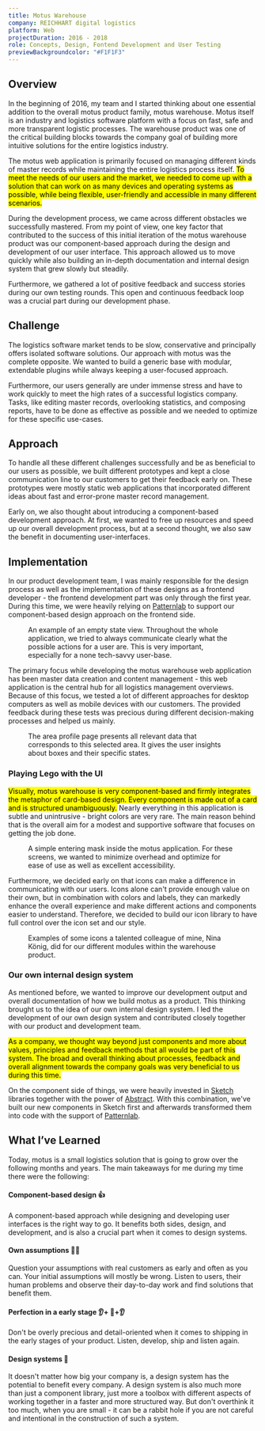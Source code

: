 ```yaml
---
title: Motus Warehouse
company: REICHHART digital logistics
platform: Web
projectDuration: 2016 - 2018
role: Concepts, Design, Fontend Development and User Testing
previewBackgroundcolor: "#F1F1F3"
---
```


<section class="f-mb10 f-mb12-m">
  <div class="wrapper">
    <h2 class="area-title">Overview</h2>
    <div class="cs-section cs-section--half">
      <div class="cs-section-content">
        <p>In the beginning of 2016, my team and I started thinking about one essential addition to the overall motus product family, motus warehouse. Motus itself is an industry and logistics software platform with a focus on fast, safe and more transparent logistic processes. The warehouse product was one of the critical building blocks towards the company goal of building more intuitive solutions for the entire logistics industry.</p>
        <p>The motus web application is primarily focused on managing different kinds of master records while maintaining the entire logistics process itself. <mark>To meet the needs of our users and the market, we needed to come up with a solution that can work on as many devices and operating systems as possible, while being flexible, user-friendly and accessible in many different scenarios.</mark></p>
        <p>During the development process, we came across different obstacles we successfully mastered. From my point of view, one key factor that contributed to the success of this initial iteration of the motus warehouse product was our component-based approach during the design and development of our user interface. This approach allowed us to move quickly while also building an in-depth documentation and internal design system that grew slowly but steadily.</p>
        <p>Furthermore, we gathered a lot of positive feedback and success stories during our own testing rounds. This open and continuous feedback loop was a crucial part during our development phase.</p>
      </div>
    </div>
  </div>
</section>
<section class="f-mb10 f-mb12-m">
  <div class="wrapper">
    <div class="f-mb10 f-mb12-m cs-section cs-section--half">
      <div class="cs-section-content">
        <h2 class="area-title">Challenge</h2>
        <p>The logistics software market tends to be slow, conservative and principally offers isolated software solutions. Our approach with motus was the complete opposite. We wanted to build a generic base with modular, extendable plugins while always keeping a user-focused approach.</p>
        <p>Furthermore, our users generally are under immense stress and have to work quickly to meet the high rates of a successful logistics company. Tasks, like editing master records, overlooking statistics, and composing reports, have to be done as effective as possible and we needed to optimize for these specific use-cases.</p>
      </div>
    </div>
    <div class="cs-section cs-section--half">
      <div class="cs-section-content">
        <h2 class="area-title">Approach</h2>
        <p>To handle all these different challenges successfully and be as beneficial to our users as possible, we built different prototypes and kept a close communication line to our customers to get their feedback early on. These prototypes were mostly static web applications that incorporated different ideas about fast and error-prone master record management.</p>
        <p>Early on, we also thought about introducing a component-based development approach. At first, we wanted to free up resources and speed up our overall development process, but at a second thought, we also saw the benefit in documenting user-interfaces.</p>
      </div>
    </div>
  </div>
</section>
<section class="cs-area f-mb10 f-mb12-m">
  <div class="wrapper">
    <h2 class="area-title">Implementation</h2>
    <div class="cs-section cs-section--screens">
      <p>In our product development team, I was mainly responsible for the design process as well as the implementation of these designs as a frontend developer - the frontend development part was only through the first year. During this time, we were heavily relying on <a href="https://patternlab.io">Patternlab</a> to support our component-based design approach on the frontend side.</p>
      <figure>
        <img alt="" src="https://fruechtl.me/media/pages/work/case-studies/motus-warehouse/137889687-1549818932/contact-empty-state.jpg">
        <figcaption>An example of an empty state view. Throughout the whole application, we tried to always communicate clearly what the possible actions for a user are. This is very important, especially for a none tech-savvy user-base.</figcaption>
      </figure>
      <p>The primary focus while developing the motus warehouse web application has been master data creation and content management - this web application is the central hub for all logistics management overviews. Because of this focus, we tested a lot of different approaches for desktop computers as well as mobile devices with our customers. The provided feedback during these tests was precious during different decision-making processes and helped us mainly.</p>
      <figure class="rev">
        <img alt="" src="https://fruechtl.me/media/pages/work/case-studies/motus-warehouse/3632513332-1549818931/area-profile.jpg">
        <figcaption>The area profile page presents all relevant data that corresponds to this selected area. It gives the user insights about boxes and their specific states.</figcaption>
      </figure>
      <h3>Playing Lego with the UI</h3>
      <p><mark>Visually, motus warehouse is very component-based and firmly integrates the metaphor of card-based design. Every component is made out of a card and is structured unambiguously.</mark> Nearly everything in this application is subtle and unintrusive - bright colors are very rare. The main reason behind that is the overall aim for a modest and supportive software that focuses on getting the job done.</p>
      <figure>
        <img alt="" src="https://fruechtl.me/media/pages/work/case-studies/motus-warehouse/2203019454-1549818931/add-new-area-error.jpg">
        <figcaption>A simple entering mask inside the motus application. For these screens, we wanted to minimize overhead and optimize for ease of use as well as excellent accessibility.</figcaption>
      </figure>
      <p>Furthermore, we decided early on that icons can make a difference in communicating with our users. Icons alone can't provide enough value on their own, but in combination with colors and labels, they can markedly enhance the overall experience and make different actions and components easier to understand. Therefore, we decided to build our icon library to have full control over the icon set and our style.</p>
      <figure>
        <img alt="" src="https://fruechtl.me/media/pages/work/case-studies/motus-warehouse/3741995383-1549818931/module_icons.png">
        <figcaption>Examples of some icons a talented colleague of mine, Nina König, did for our different modules within the warehouse product.</figcaption>
      </figure>
      <h3>Our own internal design system</h3>
      <p>As mentioned before, we wanted to improve our development output and overall documentation of how we build motus as a product. This thinking brought us to the idea of our own internal design system. I led the development of our own design system and contributed closely together with our product and development team.</p>
      <p><mark>As a company, we thought way beyond just components and more about values, principles and feedback methods that all would be part of this system. The broad and overall thinking about processes, feedback and overall alignment towards the company goals was very beneficial to us during this time.</mark></p>
      <p>On the component side of things, we were heavily invested in <a href="https://www.sketchapp.com">Sketch</a> libraries together with the power of <a href="https://www.goabstract.com">Abstract</a>. With this combination, we've built our new components in Sketch first and afterwards transformed them into code with the support of <a href="https://patternlab.io">Patternlab</a>.</p>    </div>
  </div>
</section>
<section class="f-mb10 f-mb12-m">
  <div class="wrapper">
    <h2 class="area-title">What I’ve Learned</h2>
    <div class="cs-section cs-section--half">
      <div class="cs-section-content">
        <p>Today, motus is a small logistics solution that is going to grow over the following months and years. The main takeaways for me during my time there were the following:</p>
        <h4>Component-based design  👍</h4>
        <p>A component-based approach while designing and developing user interfaces is the right way to go. It benefits both sides, design, and development, and is also a crucial part when it comes to design systems.</p>
        <h4>Own assumptions 🕵️‍♂️</h4>
        <p>Question your assumptions with real customers as early and often as you can. Your initial assumptions will mostly be wrong. Listen to users, their human problems and observe their day-to-day work and find solutions that benefit them.</p>
        <h4>Perfection in a early stage  👂+ 🚢+👂</h4>
        <p>Don't be overly precious and detail-oriented when it comes to shipping in the early stages of your product. Listen, develop, ship and listen again.</p>
        <h4>Design systems  🥰</h4>
        <p>It doesn't matter how big your company is, a design system has the potential to benefit every company. A design system is also much more than just a component library, just more a toolbox with different aspects of working together in a faster and more structured way. But don't overthink it too much, when you are small - it can be a rabbit hole if you are not careful and intentional in the construction of such a system.</p>      </div>
    </div>
  </div>
</section>
